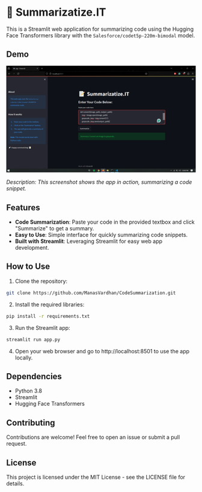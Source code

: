 # 📝 Summarizatize.IT

This is a Streamlit web application for summarizing code using the Hugging Face Transformers library with the `Salesforce/codet5p-220m-bimodal` model.

## Demo

![Screenshot](Screenshot.png)

_Description: This screenshot shows the app in action, summarizing a code snippet._

## Features

- **Code Summarization**: Paste your code in the provided textbox and click "Summarize" to get a summary.
- **Easy to Use**: Simple interface for quickly summarizing code snippets.
- **Built with Streamlit**: Leveraging Streamlit for easy web app development.

## How to Use

1. Clone the repository:

```bash
git clone https://github.com/ManasVardhan/CodeSummarization.git
```

2. Install the required libraries:

```bash
pip install -r requirements.txt
```

3. Run the Streamlit app:

```bash
streamlit run app.py
```

4. Open your web browser and go to http://localhost:8501 to use the app locally.

## Dependencies

- Python 3.8
- Streamlit
- Hugging Face Transformers

## Contributing

Contributions are welcome! Feel free to open an issue or submit a pull request.

## License

This project is licensed under the MIT License - see the LICENSE file for details.
